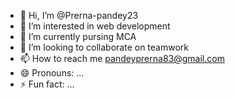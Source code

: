 - 👋 Hi, I’m @Prerna-pandey23
- 👀 I’m interested in web development
- 🌱 I’m currently pursing MCA
- 💞️ I’m looking to collaborate on teamwork
- 📫 How to reach me pandeyprerna83@gmail.com
- 😄 Pronouns: ...
- ⚡ Fun fact: ...

<!---
Prerna-pandey23/Prerna-pandey23 is a ✨ special ✨ repository because its `README.md` (this file) appears on your GitHub profile.
You can click the Preview link to take a look at your changes.
--->

